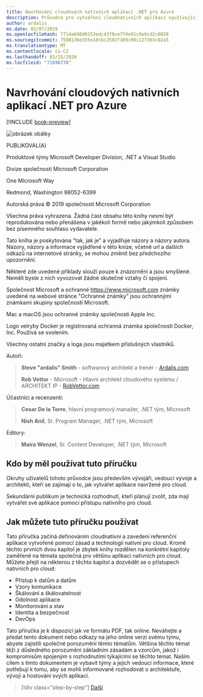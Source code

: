```yaml
---
title: Navrhování cloudových nativních aplikací .NET pro Azure
description: Průvodce pro vytváření cloudnativních aplikací využívajících kontejnery, mikroslužby a funkce Bez serveru Azure.
author: ardalis
ms.date: 03/07/2019
ms.openlocfilehash: 7f14a690d0153edc43f0ce7f4e91c9e9cd2c6858
ms.sourcegitcommit: 7588136e355e10cbc2582f389c90c127363c02a5
ms.translationtype: MT
ms.contentlocale: cs-CZ
ms.lasthandoff: 03/15/2020
ms.locfileid: "71696778"
---
```

# <a name="architecting-cloud-native-net-applications-for-azure"></a>Navrhování cloudových nativních aplikací .NET pro Azure

[!INCLUDE [book-preview](../../../includes/book-preview.md)]

![obrázek obálky](./media/cover.png)

PUBLIKOVAL(A)

Produktové týmy Microsoft Developer Division, .NET a Visual Studio

Divize společnosti Microsoft Corporation

One Microsoft Way

Redmond, Washington 98052-6399

Autorská práva © 2019 společností Microsoft Corporation

Všechna práva vyhrazena. Žádná část obsahu této knihy nesmí být reprodukována nebo přenášena v jakékoli formě nebo jakýmkoli způsobem bez písemného souhlasu vydavatele.

Tato kniha je poskytována "tak, jak je" a vyjadřuje názory a názory autora. Názory, názory a informace vyjádřené v této knize, včetně url a dalších odkazů na internetové stránky, se mohou změnit bez předchozího upozornění.

Některé zde uvedené příklady slouží pouze k znázornění a jsou smyšlené. Neměli byste z nich vyvozovat žádné skutečné vztahy či spojení.

Společnost Microsoft a ochranné https://www.microsoft.com známky uvedené na webové stránce "Ochranné známky" jsou ochrannými známkami skupiny společností Microsoft.

Mac a macOS jsou ochranné známky společnosti Apple Inc.

Logo velryby Docker je registrovaná ochranná známka společnosti Docker, Inc. Používá se svolením.

Všechny ostatní značky a loga jsou majetkem příslušných vlastníků.

Autoři:

> **Steve "ardalis" Smith** - softwarový architekt a trenér - [Ardalis.com](https://ardalis.com)
>
> **Rob Vettor** - Microsoft - Hlavní architekt cloudového systému / ARCHITEKT IP - [RobVettor.com](https://robvettor.com)

Účastníci a recenzenti:

> **Cesar De la Torre**, hlavní programový manažer, .NET tým, Microsoft
>
> **Nish Anil**, Sr. Program Manager, .NET tým, Microsoft

Editory:

> **Maira Wenzel**, Sr. Content Developer, .NET tým, Microsoft

## <a name="who-should-use-this-guide"></a>Kdo by měl používat tuto příručku

Okruhy uživatelů tohoto průvodce jsou především vývojáři, vedoucí vývoje a architekti, kteří se zajímají o to, jak vytvářet aplikace navržené pro cloud.

Sekundární publikum je technická rozhodnutí, kteří plánují zvolit, zda mají vytvářet své aplikace pomocí přístupu nativního pro cloud.

## <a name="how-you-can-use-this-guide"></a>Jak můžete tuto příručku používat

Tato příručka začíná definováním cloudnativní a zavedení referenční aplikace vytvořené pomocí zásad a technologií nativní pro cloud. Kromě těchto prvních dvou kapitol je zbytek knihy rozdělen na konkrétní kapitoly zaměřené na témata společná pro většinu aplikací nativních pro cloud. Můžete přejít na některou z těchto kapitol a dozvědět se o přístupech nativních pro cloud:

- Přístup k datům a datům
- Vzory komunikace
- Škálování a škálovatelnost
- Odolnost aplikace
- Monitorování a stav
- Identita a bezpečnost
- DevOps

Tato příručka je k dispozici jak ve formátu PDF, tak online. Neváhejte a předat tento dokument nebo odkazy na jeho online verzi svému týmu, abyste zajistili společné porozumění těmto tématům. Většina těchto témat těží z důsledného porozumění základním zásadám a vzorcům, jakož i kompromisům spojeným s rozhodnutími týkajícími se těchto témat. Naším cílem s tímto dokumentem je vybavit týmy a jejich vedoucí informace, které potřebují k tomu, aby se mohli informovaně rozhodovat o architektuře, vývoji a hostování svých aplikací.

>[!div class="step-by-step"]
>[Další](introduction.md)
